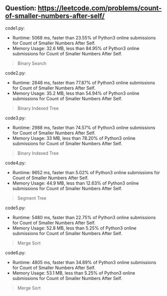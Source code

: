 ## Question: https://leetcode.com/problems/count-of-smaller-numbers-after-self/

code1.py:
* Runtime: 5068 ms, faster than 23.55% of Python3 online submissions for Count of Smaller Numbers After Self.
* Memory Usage: 32.6 MB, less than 84.95% of Python3 online submissions for Count of Smaller Numbers After Self.
> Binary Search

code2.py:
* Runtime: 2848 ms, faster than 77.87% of Python3 online submissions for Count of Smaller Numbers After Self.
* Memory Usage: 35.2 MB, less than 54.94% of Python3 online submissions for Count of Smaller Numbers After Self.
> Binary Indexed Tree

code3.py:
* Runtime: 2988 ms, faster than 74.57% of Python3 online submissions for Count of Smaller Numbers After Self.
* Memory Usage: 33 MB, less than 78.20% of Python3 online submissions for Count of Smaller Numbers After Self.
> Binary Indexed Tree

code4.py:
* Runtime: 9652 ms, faster than 5.02% of Python3 online submissions for Count of Smaller Numbers After Self.
* Memory Usage: 44.9 MB, less than 12.63% of Python3 online submissions for Count of Smaller Numbers After Self.
> Segment Tree

code5.py:
* Runtime: 5480 ms, faster than 22.75% of Python3 online submissions for Count of Smaller Numbers After Self.
* Memory Usage: 52.8 MB, less than 5.25% of Python3 online submissions for Count of Smaller Numbers After Self.
> Merge Sort

code6.py:
* Runtime: 4805 ms, faster than 34.89% of Python3 online submissions for Count of Smaller Numbers After Self.
* Memory Usage: 53.1 MB, less than 5.25% of Python3 online submissions for Count of Smaller Numbers After Self.
> Merge Sort